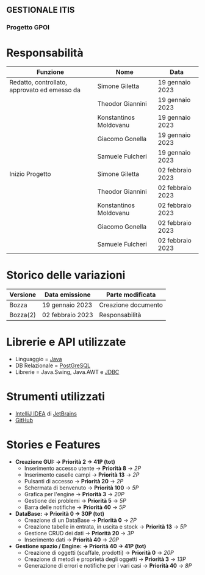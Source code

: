 ## GESTIONALE ITIS
### Progetto GPOI

# Responsabilità
| Funzione                                     | Nome                   | Data             |
|----------------------------------------------|------------------------|----------------- |
| Redatto, controllato, approvato ed emesso da | Simone Giletta         | 19 gennaio 2023  |  
|                                              | Theodor Giannini       | 19 gennaio 2023  |  
|                                              | Konstantinos Moldovanu | 19 gennaio 2023  |  
|                                              | Giacomo Gonella        | 19 gennaio 2023  |  
|                                              | Samuele Fulcheri       | 19 gennaio 2023  |
| Inizio Progetto                              | Simone Giletta         | 02 febbraio 2023 |
|                                              | Theodor Giannini       | 02 febbraio 2023 | 
|                                              | Konstantinos Moldovanu | 02 febbraio 2023 |  
|                                              | Giacomo Gonella        | 02 febbraio 2023 |  
|                                              | Samuele Fulcheri       | 02 febbraio 2023 |


# Storico delle variazioni
| Versione        | Data emissione   | Parte modificata    |
|-----------------|----------------- |---------------------|
| Bozza           | 19 gennaio 2023  | Creazione documento |
| Bozza(2)        | 02 febbraio 2023 | Responsabilità      |


# Librerie e API utilizzate
* Linguaggio = [Java](https://www.oracle.com/java/technologies/)
* DB Relazionale = [PostGreSQL](https://www.postgresql.org/)
* Librerie = Java.Swing, Java.AWT e [JDBC](https://www.oracle.com/it/database/technologies/appdev/jdbc-downloads.html)

# Strumenti utilizzati
* [IntelliJ IDEA](https://www.jetbrains.com/idea/) di [JetBrains](https://www.jetbrains.com/)
* [GitHub](https://github.com/)

# Stories e Features
* **Creazione GUI: -> Priorità 2 -> 41P (tot)**
  - Inserimento accesso utente -> **Priorità 8** -> *2P*
  - Inserimento caselle campi -> **Priorità 13** -> *2P*
  - Pulsanti di accesso -> **Priorità 20** -> *2P*
  - Schermata di benvenuto -> **Priorità 100** -> *5P*
  - Grafica per l'engine -> **Priorità 3** -> *20P*
  - Gestione dei problemi -> **Priorità 5** -> *5P*
  - Barra delle notifiche -> **Priorità 40** -> *5P*
* **DataBase: -> Priorità 0 -> 30P (tot)**
  - Creazione di un DataBase -> **Priorità 0** -> *2P*
  - Creazione tabelle in entrata, in uscita e stock -> **Priorità 13** -> *5P*
  - Gestione CRUD dei dati -> **Priorità 20** -> *3P*
  - Inserimento dati -> **Priorità 40** -> *20P*
* **Gestione spazio / Engine: -> Priorità 40 -> 41P (tot)**
  - Creazione di oggetti (scaffale, prodotti) -> **Priorità 0** -> *20P*
  - Creazione di metodi e proprietà degli oggetti -> **Priorità 3** -> *13P*
  - Generazione di errori e notifiche per i vari casi -> **Priorità 40** -> *8P*
